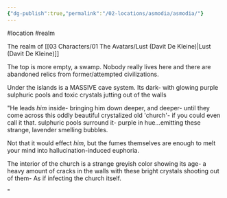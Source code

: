 ```yaml
---
{"dg-publish":true,"permalink":"/02-locations/asmodia/asmodia/"}
---
```


#location #realm 

The realm of [[03 Characters/01 The Avatars/Lust (Davit De Kleine)\|Lust (Davit De Kleine)]]


The top is more empty, a swamp. Nobody really lives here and there are abandoned relics from former/attempted civilizations.

Under the islands is a MASSIVE cave system. Its dark- with glowing purple sulphuric pools and toxic crystals jutting out of the walls



"He leads *him* inside- bringing him down deeper, and deeper- until they come across this oddly beautiful crystalized old 'church'- if you could even call it that.  sulphuric pools surround it- purple in hue...emitting these strange, lavender smelling bubbles. 

Not that it would effect *him*, but the fumes themselves are enough to melt your mind into hallucination-induced euphoria.

The interior of the church is a strange greyish color showing its age- a heavy amount of cracks in the walls with these bright crystals shooting out of them- As if infecting the church itself.

"






